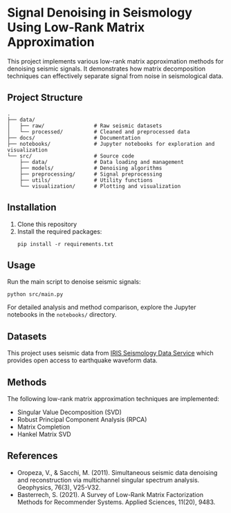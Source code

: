 # Signal Denoising in Seismology Using Low-Rank Matrix Approximation

This project implements various low-rank matrix approximation methods for denoising seismic signals. It demonstrates how matrix decomposition techniques can effectively separate signal from noise in seismological data.

## Project Structure

```
.
├── data/
│   ├── raw/                # Raw seismic datasets
│   └── processed/          # Cleaned and preprocessed data
├── docs/                   # Documentation
├── notebooks/              # Jupyter notebooks for exploration and visualization
└── src/                    # Source code
    ├── data/               # Data loading and management
    ├── models/             # Denoising algorithms
    ├── preprocessing/      # Signal preprocessing
    ├── utils/              # Utility functions
    └── visualization/      # Plotting and visualization
```

## Installation

1. Clone this repository
2. Install the required packages:
   ```
   pip install -r requirements.txt
   ```

## Usage

Run the main script to denoise seismic signals:

```
python src/main.py
```

For detailed analysis and method comparison, explore the Jupyter notebooks in the `notebooks/` directory.

## Datasets

This project uses seismic data from [IRIS Seismology Data Service](https://www.iris.edu/hq/) which provides open access to earthquake waveform data.

## Methods

The following low-rank matrix approximation techniques are implemented:
- Singular Value Decomposition (SVD)
- Robust Principal Component Analysis (RPCA)
- Matrix Completion
- Hankel Matrix SVD

## References

- Oropeza, V., & Sacchi, M. (2011). Simultaneous seismic data denoising and reconstruction via multichannel singular spectrum analysis. Geophysics, 76(3), V25-V32.
- Basterrech, S. (2021). A Survey of Low-Rank Matrix Factorization Methods for Recommender Systems. Applied Sciences, 11(20), 9483. 